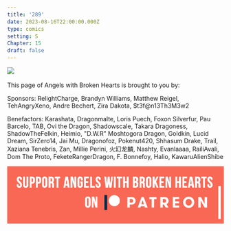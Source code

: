```yaml
---
title: '289'
date: 2023-08-16T22:00:00.000Z
type: comics
setting: S
Chapter: 15
draft: false
---
```


![](</uploads/O 13x.png>)

This page of Angels with Broken Hearts is brought to you by:

Sponsors: RelightCharge, Brandyn Williams, Matthew Reigel, TehAngryXeno, Andre Bechert, Zira Dakota, $t3f@n13Th3M3w2

Benefactors: Karashata, Dragonmalte, Loris Puech, Foxon Silverfur, Pau Barcelo, TAB, Ovi the Dragon, Shadowscale, Takara Dragoness, ShadowTheFelkin, Heimio, "D.W.R" Moshtogora Dragon, Goldkin, Lucid Dream, SirZero14, Jai Mu, Dragonofoz, Pokenut420, Shhasum Drake, Trail, Xaziana Tenebris, Zan, Millie Perini, 火幻龙麟, Nashty, Evanlaaaa, RailiAvali, Dom The Proto, FeketeRangerDragon, F. Bonnefoy, Halio, KawaruAlienShibe

[![](/uploads/patreon-banner-4.jpg)](http://patreon.com/mbsaunders)

